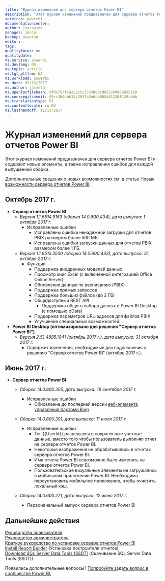 ```yaml
---
title: "Журнал изменений для сервера отчетов Power BI"
description: "Этот журнал изменений предназначен для сервера отчетов Power BI и содержит новые элементы, а также исправления ошибок для каждой выпущенной сборки."
services: powerbi
documentationcenter: 
author: jtarquino
manager: jonhp
backup: asaxton
editor: 
tags: 
qualityfocus: no
qualitydate: 
ms.service: powerbi
ms.devlang: NA
ms.topic: article
ms.tgt_pltfrm: NA
ms.workload: powerbi
ms.date: 09/19/2017
ms.author: jaimeta
ms.openlocfilehash: 9fdc757fca252c5c35d308dcd0b326098683b159
ms.sourcegitcommit: 99cc3b9cb615c2957dde6ca908a51238f129cebb
ms.translationtype: HT
ms.contentlocale: ru-RU
ms.lasthandoff: 11/13/2017
---
```

# <a name="changelog-for-power-bi-report-server"></a>Журнал изменений для сервера отчетов Power BI
Этот журнал изменений предназначен для сервера отчетов Power BI и содержит новые элементы, а также исправления ошибок для каждой выпущенной сборки.

Дополнительные сведения о новых возможностях см. в статье [Новые возможности сервера отчетов Power BI](whats-new.md).

## <a name="october-2017"></a>Октябрь 2017 г.
* **Сервер отчетов Power BI**
  * *Версия 1.1.6514.9163 (сборка 14.0.600.434), дата выпуска: 1 октября 2017 г.*
    * Исправленные ошибки
      * Исправлены ошибки ненадежной загрузки для отчетов PBIX размером более 500 МБ.
      * Исправлены ошибки загрузки данных для отчетов PBIX размером более 1 ГБ.
  * *Версия 1.1.6513.3500 (сборка 14.0.600.433), дата выпуска: 31 октября 2017 г.*
    * Функции
      * Поддержка внедренных моделей данных
      * Просмотр книг Excel (с включенной интеграцией Office Online Server)
      * Обновление данных по расписанию (PBIX)
      * Поддержка прямых запросов
      * Поддержка больших файлов (до 2 ГБ)
      * Общедоступный REST API
        * Поддержка общего набора данных в Power BI Desktop (с помощью oData)
      * Поддержка параметров URL-адресов для файлов PBIX
      * Улучшение специальных возможностей
* **Power BI Desktop (оптимизировано для решения "Сервер отчетов Power BI")**.
  * *Версия 2.51.4885.1041 (октябрь 2017 г.), дата выпуска: 31 октября 2017 г.*
    * Содержит изменения, необходимые для подключения к решению "Сервер отчетов Power BI" (октябрь 2017 г.).

## <a name="june-2017"></a>Июнь 2017 г.
* **Сервер отчетов Power BI**
  
  * *Сборка 14.0.600.305, дата выпуска: 19 сентября 2017 г.*  
    
    * Исправленные ошибки
      * Обновление до последней версии [веб-элемента управления Картами Bing](https://msdn.microsoft.com/library/mt712542.aspx)
  * *Сборка 14.0.600.301, дата выпуска: 11 июля 2017 г.*
    
    * Исправленные ошибки
      * Тег {{UserId}} разрешался в сохраненные учетные данные, вместо того чтобы пользователь выполнял отчет на сервере отчетов Power BI.
      * Некоторые изображения не обрабатывались в отчетах сервера отчетов Power BI.
      * Имя отчета Power BI невозможно было изменить на сервере отчетов Power BI.
      * Пользовательские визуальные элементы не загружались в мобильном приложении Power BI. Необходимо переустановить мобильное приложение, чтобы очистить локальный кэш.
  * *Сборка 14.0.600.271, дата выпуска: 12 июня 2017 г.*
    
    * Первоначальный выпуск сервера отчетов Power BI

## <a name="next-steps"></a>Дальнейшие действия
[Руководство пользователя](user-handbook-overview.md)  
[Руководство администратора](admin-handbook-overview.md)  
[Краткое руководство по установке сервера отчетов Power BI](quickstart-install-report-server.md)  
[Install Report Builder](https://docs.microsoft.com/sql/reporting-services/install-windows/install-report-builder) (Установка построителя отчетов)  
[Download SQL Server Data Tools (SSDT)](http://go.microsoft.com/fwlink/?LinkID=616714) (Скачивание SQL Server Data Tools (SSDT))

Появились дополнительные вопросы? [Попробуйте задать вопрос в сообществе Power BI.](https://community.powerbi.com/)

